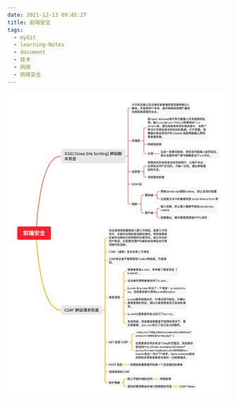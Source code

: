```yaml
---
date: 2021-12-13 09:45:27
title: 前端安全
tags:
  - myGit
  - learning-Notes
  - document
  - 技术
  - 网络
  - 网络安全
---
```


![前端安全](/images/前端安全.png)